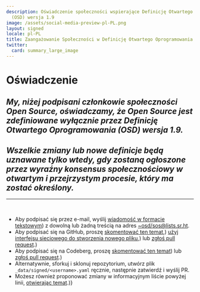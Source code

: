 ```yaml
---
description: Oświadczenie społeczności wspierające Definicję Otwartego Oprogramowania
  (OSD) wersja 1.9
image: /assets/social-media-preview-pl-PL.png
layout: signed
locale: pl-PL
title: Zaangażowanie Społeczności w Definicję Otwartego Oprogramowania
twitter:
  card: summary_large_image
---
```

# **Oświadczenie**

## *My, niżej podpisani członkowie społeczności Open Source, oświadczamy, że Open Source jest zdefiniowane wyłącznie przez Definicję Otwartego Oprogramowania (OSD) wersja 1.9.*

## *Wszelkie zmiany lub nowe definicje będą uznawane tylko wtedy, gdy zostaną ogłoszone przez wyraźny konsensus społecznościowy w otwartym i przejrzystym procesie, który ma zostać określony.*

---
<br>

- Aby podpisać się przez e-mail, wyślij [wiadomość w formacie tekstowym](https://useplaintext.email/)) z dowolną lub żadną treścią na adres [~osd/sos@lists.sr.ht](mailto:~osd/sos@lists.sr.ht).
- Aby podpisać się na GitHub, proszę [skomentować ten temat](https://github.com/OpenSourceDefinition/sos/issues/1),) [użyj interfejsu sieciowego do stworzenia nowego pliku](https://github.com/OpenSourceDefinition/sos/new/main/_data/signed),) lub [zgłoś pull request](https://github.com/OpenSourceDefinition/sos/pulls).)
- Aby podpisać się na Codeberg, proszę [skomentować ten temat](https://codeberg.org/osd/sos/issues/1)) lub [zgłoś pull request](https://codeberg.org/osd/sos/pulls).)
- Alternatywnie, sforkuj i sklonuj repozytorium, utwórz plik `_data/signed/<username>.yaml` ręcznie, następnie zatwierdź i wyślij PR.
- Możesz również proponować zmiany w informacyjnym liście powyżej linii, [otwierając temat](https://codeberg.org/osd/sos/issues).)}
